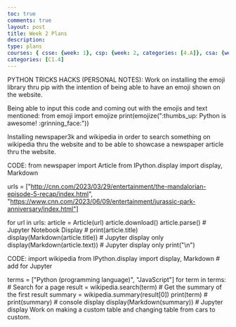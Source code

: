 ```yaml
---
toc: true
comments: true
layout: post
title: Week 2 Plans
description: 
type: plans
courses: { csse: {week: 1}, csp: {week: 2, categories: [4.A]}, csa: {week: 0} }
categories: [C1.4]
---
```


PYTHON TRICKS HACKS (PERSONAL NOTES): 
Work on installing the emoji library thru pip with the intention of being able to have an emoji shown on the website. 

Being able to input this code and coming out with the emojis and text mentioned: from emoji import emojize 
print(emojize(":thumbs_up: Python is awesome! :grinning_face:"))

Installing newspaper3k and wikipedia in order to search something on wikipedia thru the website and to be able to showcase a newspaper article thru the website.

CODE: from newspaper import Article
from IPython.display import display, Markdown


urls = ["http://cnn.com/2023/03/29/entertainment/the-mandalorian-episode-5-recap/index.html", 
        "https://www.cnn.com/2023/06/09/entertainment/jurassic-park-anniversary/index.html"]

for url in urls:
    article = Article(url)
    article.download()
    article.parse()
    # Jupyter Notebook Display
    # print(article.title)
    display(Markdown(article.title)) # Jupyter display only
    display(Markdown(article.text)) # Jupyter display only
    print("\n")

CODE:
import wikipedia 
from IPython.display import display, Markdown # add for Jupyter

terms = ["Python (programming language)", "JavaScript"]
for term in terms:
    # Search for a page 
    result = wikipedia.search(term)
    # Get the summary of the first result
    summary = wikipedia.summary(result[0])
    print(term) 
    # print(summary) # console display
    display(Markdown(summary)) # Jupyter display
Work on making a custom table and changing table from cars to custom. 


